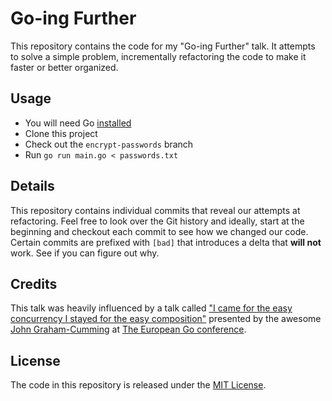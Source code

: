 # Go-ing Further
This repository contains the code for my "Go-ing Further" talk.
It attempts to solve a simple problem, incrementally refactoring the code to make it faster or better organized.

## Usage

- You will need Go [installed](https://golang.org/doc/install)
- Clone this project
- Check out the `encrypt-passwords` branch
- Run `go run main.go < passwords.txt`

## Details

This repository contains individual commits that reveal our attempts at refactoring.
Feel free to look over the Git history and ideally, start at the beginning and checkout each commit to see how we changed our code.
Certain commits are prefixed with `[bad]` that introduces a delta that **will not** work.
See if you can figure out why.

## Credits

This talk was heavily influenced by a talk called ["I came for the easy concurrency I stayed for the easy composition"](https://www.youtube.com/watch?v=woCg2zaIVzQ) presented by the awesome [John Graham-Cumming](https://twitter.com/jgrahamc) at [The European Go conference](https://www.dotgo.eu/).

## License

The code in this repository is released under the [MIT License](https://opensource.org/licenses/MIT).

